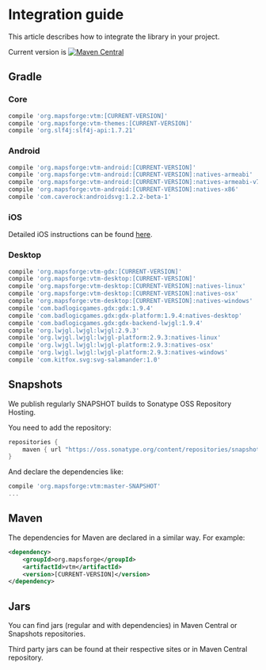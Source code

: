 # Integration guide

This article describes how to integrate the library in your project.

Current version is [![Maven Central](https://maven-badges.herokuapp.com/maven-central/org.mapsforge/vtm/badge.svg)](https://maven-badges.herokuapp.com/maven-central/org.mapsforge/vtm)

## Gradle

### Core
```groovy
compile 'org.mapsforge:vtm:[CURRENT-VERSION]'
compile 'org.mapsforge:vtm-themes:[CURRENT-VERSION]'
compile 'org.slf4j:slf4j-api:1.7.21'
```

### Android
```groovy
compile 'org.mapsforge:vtm-android:[CURRENT-VERSION]'
compile 'org.mapsforge:vtm-android:[CURRENT-VERSION]:natives-armeabi'
compile 'org.mapsforge:vtm-android:[CURRENT-VERSION]:natives-armeabi-v7a'
compile 'org.mapsforge:vtm-android:[CURRENT-VERSION]:natives-x86'
compile 'com.caverock:androidsvg:1.2.2-beta-1'
```

### iOS

Detailed iOS instructions can be found [here](ios.md).

### Desktop
```groovy
compile 'org.mapsforge:vtm-gdx:[CURRENT-VERSION]'
compile 'org.mapsforge:vtm-desktop:[CURRENT-VERSION]'
compile 'org.mapsforge:vtm-desktop:[CURRENT-VERSION]:natives-linux'
compile 'org.mapsforge:vtm-desktop:[CURRENT-VERSION]:natives-osx'
compile 'org.mapsforge:vtm-desktop:[CURRENT-VERSION]:natives-windows'
compile 'com.badlogicgames.gdx:gdx:1.9.4'
compile 'com.badlogicgames.gdx:gdx-platform:1.9.4:natives-desktop'
compile 'com.badlogicgames.gdx:gdx-backend-lwjgl:1.9.4'
compile 'org.lwjgl.lwjgl:lwjgl:2.9.3'
compile 'org.lwjgl.lwjgl:lwjgl-platform:2.9.3:natives-linux'
compile 'org.lwjgl.lwjgl:lwjgl-platform:2.9.3:natives-osx'
compile 'org.lwjgl.lwjgl:lwjgl-platform:2.9.3:natives-windows'
compile 'com.kitfox.svg:svg-salamander:1.0'
```

## Snapshots

We publish regularly SNAPSHOT builds to Sonatype OSS Repository Hosting.

You need to add the repository:
```groovy
repositories {
    maven { url "https://oss.sonatype.org/content/repositories/snapshots/" }
}
```

And declare the dependencies like:
```groovy
compile 'org.mapsforge:vtm:master-SNAPSHOT'
...
```

## Maven

The dependencies for Maven are declared in a similar way. For example:

```xml
<dependency>
    <groupId>org.mapsforge</groupId>
    <artifactId>vtm</artifactId>
    <version>[CURRENT-VERSION]</version>
</dependency>
```

## Jars

You can find jars (regular and with dependencies) in Maven Central or Snapshots repositories.

Third party jars can be found at their respective sites or in Maven Central repository.
